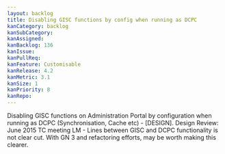 ```yaml
---
layout: backlog
title: Disabling GISC functions by config when running as DCPC
kanCategory: backlog
kanSubCategory:
kanAssigned:
kanBacklog: 136
kanIssue:
kanPullReq:
kanFeature: Customisable
kanRelease: 4.2
kanMetric: 3.1
kanSize: 1
kanPriority: 8
kanRepo:
---
```

Disabling GISC functions on Administration Portal by configuration when running as DCPC (Synchronisation, Cache etc) - [DESIGN]. Design Review: June 2015 TC meeting LM - Lines between GISC and DCPC functionality is not clear cut. With GN 3 and refactoring efforts, may be worth making this clearer.
